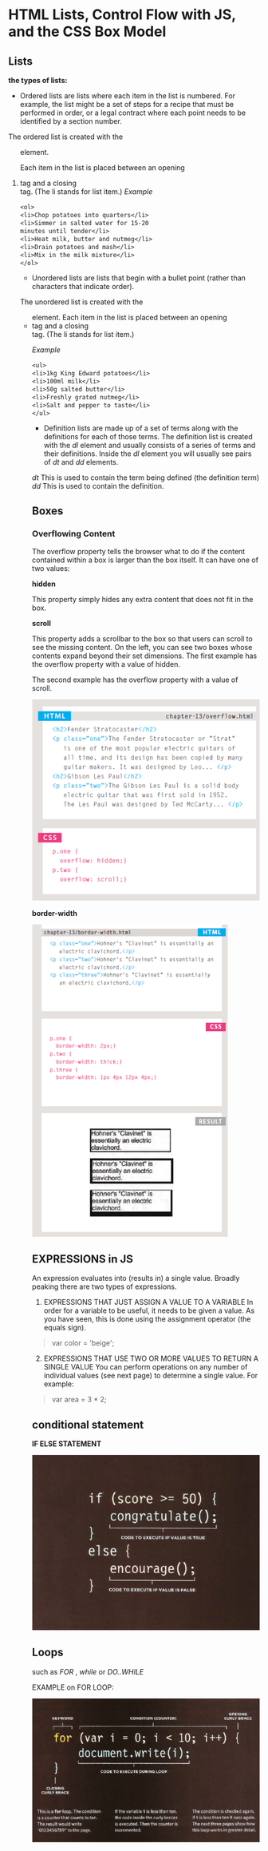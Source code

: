 # HTML Lists, Control Flow with JS, and the CSS Box Model

## Lists
**the types of lists:**
* Ordered lists are lists where each item in the list is numbered. For example, the list might be a set of steps for a recipe that must be performed in order, or a legal contract where each point needs to be identified by a section number.

The ordered list is created with the <ol> element. 

Each item in the list is placed between an opening <li> tag and a closing </li> tag. (The li stands for list item.)
*Example*
```
<ol>
<li>Chop potatoes into quarters</li>
<li>Simmer in salted water for 15-20
minutes until tender</li>
<li>Heat milk, butter and nutmeg</li>
<li>Drain potatoes and mash</li>
<li>Mix in the milk mixture</li>
</ol>
```
* Unordered lists are lists that begin with a bullet point (rather than characters that indicate order).

The unordered list is created with the <ul> element. 
Each item in the list is placed between an opening <li> tag and a closing </li> tag. (The li stands for list item.)

*Example*

```
<ul>
<li>1kg King Edward potatoes</li>
<li>100ml milk</li>
<li>50g salted butter</li>
<li>Freshly grated nutmeg</li>
<li>Salt and pepper to taste</li>
</ul>
```

* Definition lists are made up of a set of terms along with the definitions for each of those terms.
The definition list is created with the *dl* element and usually consists of a series of terms and their definitions. Inside the *dl* element you will usually see pairs of *dt* and  *dd* elements.

*dt* This is used to contain the term being defined (the definition term)
*dd* This is used to contain the definition.


## Boxes

### Overflowing Content

The overflow property tells the browser what to do if the content contained within a box is larger than the box itself. It can have one of two values:


**hidden**

This property simply hides any extra content that does not fit in the box.

**scroll**

This property adds a scrollbar to the box so that users can scroll to see the missing content. On the left, you can see two boxes whose contents expand beyond their set dimensions. The first example has the overflow property with a value of hidden. 

The second example has the overflow property with a value of scroll.


![Boxes](Boxes.png)


**border-width**


![Boxes](boxes2.png)



## EXPRESSIONS in JS

An expression evaluates into (results in) a single value. Broadly peaking there are two types of expressions.

1. EXPRESSIONS THAT JUST ASSIGN A VALUE TO A VARIABLE In order for a variable to be useful, it needs to be given a value. As you have seen, this is done using the assignment operator (the equals sign). 



> var color = 'beige';

2. EXPRESSIONS THAT USE TWO OR MORE VALUES TO RETURN A SINGLE VALUE You can perform operations on any number of individual values (see next page) to determine a single value. For example:

> var area = 3 * 2;

## conditional statement 
**IF ELSE STATEMENT**

![Boxes](if.png)

## Loops 

such as *FOR* , *while* or *DO..WHILE*

EXAMPLE on FOR LOOP:

![Boxes](for.png)